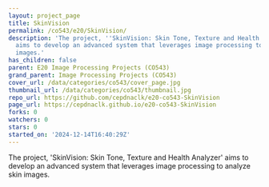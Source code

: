 ```yaml
---
layout: project_page
title: SkinVision
permalink: /co543/e20/SkinVision/
description: 'The project, ''SkinVision: Skin Tone, Texture and Health Analyzer''
  aims to develop an advanced system that leverages image processing to analyze skin
  images.'
has_children: false
parent: E20 Image Processing Projects (CO543)
grand_parent: Image Processing Projects (CO543)
cover_url: /data/categories/co543/cover_page.jpg
thumbnail_url: /data/categories/co543/thumbnail.jpg
repo_url: https://github.com/cepdnaclk/e20-co543-SkinVision
page_url: https://cepdnaclk.github.io/e20-co543-SkinVision
forks: 0
watchers: 0
stars: 0
started_on: '2024-12-14T16:40:29Z'
---
```


The project, 'SkinVision: Skin Tone, Texture and Health Analyzer' aims to develop an advanced system that leverages image processing to analyze skin images.
